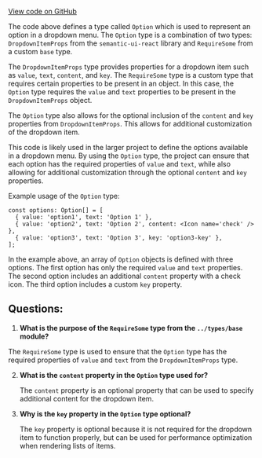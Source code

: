 [View code on GitHub](https://github.com/wandb/weave/weave-js/src/common/util/uihelpers.tsx)

The code above defines a type called `Option` which is used to represent an option in a dropdown menu. The `Option` type is a combination of two types: `DropdownItemProps` from the `semantic-ui-react` library and `RequireSome` from a custom `base` type. 

The `DropdownItemProps` type provides properties for a dropdown item such as `value`, `text`, `content`, and `key`. The `RequireSome` type is a custom type that requires certain properties to be present in an object. In this case, the `Option` type requires the `value` and `text` properties to be present in the `DropdownItemProps` object.

The `Option` type also allows for the optional inclusion of the `content` and `key` properties from `DropdownItemProps`. This allows for additional customization of the dropdown item.

This code is likely used in the larger project to define the options available in a dropdown menu. By using the `Option` type, the project can ensure that each option has the required properties of `value` and `text`, while also allowing for additional customization through the optional `content` and `key` properties.

Example usage of the `Option` type:

```
const options: Option[] = [
  { value: 'option1', text: 'Option 1' },
  { value: 'option2', text: 'Option 2', content: <Icon name='check' /> },
  { value: 'option3', text: 'Option 3', key: 'option3-key' },
];
```

In the example above, an array of `Option` objects is defined with three options. The first option has only the required `value` and `text` properties. The second option includes an additional `content` property with a check icon. The third option includes a custom `key` property.
## Questions: 
 1. **What is the purpose of the `RequireSome` type from the `../types/base` module?** 
   
   The `RequireSome` type is used to ensure that the `Option` type has the required properties of `value` and `text` from the `DropdownItemProps` type.

2. **What is the `content` property in the `Option` type used for?**
   
   The `content` property is an optional property that can be used to specify additional content for the dropdown item.

3. **Why is the `key` property in the `Option` type optional?**
   
   The `key` property is optional because it is not required for the dropdown item to function properly, but can be used for performance optimization when rendering lists of items.